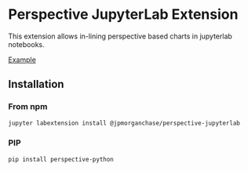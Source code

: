 # Perspective JupyterLab Extension

This extension allows in-lining perspective based charts in jupyterlab notebooks.

[Example](https://github.com/jpmorganchase/perspective/blob/master/packages/perspective-jupyterlab/example.ipynb)

## Installation

### From npm

```bash
jupyter labextension install @jpmorganchase/perspective-jupyterlab
```

### PIP

```bash
pip install perspective-python
```
